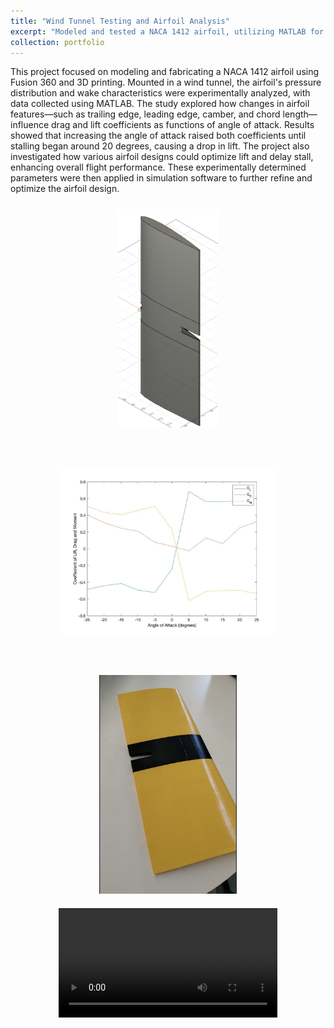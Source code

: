 ```yaml
---
title: "Wind Tunnel Testing and Airfoil Analysis"
excerpt: "Modeled and tested a NACA 1412 airfoil, utilizing MATLAB for data analysis and simulation to optimize aerodynamic performance. <br/><img src='/images/airfoilPrint.png' width='300' height='500'>"
collection: portfolio
---
```


This project focused on modeling and fabricating a NACA 1412 airfoil using Fusion 360 and 3D printing. Mounted in a wind tunnel, the airfoil's pressure distribution and wake characteristics were experimentally analyzed, with data collected using MATLAB. The study explored how changes in airfoil features—such as trailing edge, leading edge, camber, and chord length—influence drag and lift coefficients as functions of angle of attack. Results showed that increasing the angle of attack raised both coefficients until stalling began around 20 degrees, causing a drop in lift. The project also investigated how various airfoil designs could optimize lift and delay stall, enhancing overall flight performance. These experimentally determined parameters were then applied in simulation software to further refine and optimize the airfoil design.


<div style="display: flex; flex-wrap: wrap; justify-content: space-around;">
  <!-- Image 1 -->
  <div style="margin: 10px;">
    <img src='/images/FusionNACA.png' style="width: 350px; height: 350px; object-fit: contain;">
  </div>

  <!-- Image 2 -->
  <div style="margin: 10px;">
    <img src='/images/E87Data.jpg' style="width: 350px; height: 350px; object-fit: contain;">
  </div>

 <!-- Image 3 -->
  <div style="margin: 10px;">
    <img src='/images/airfoilPrint.png' style="width: 450px; height: 350px; object-fit: contain;">
  </div>

   <!-- Video -->
  <div style="margin: 10px;">
    <video controls style="width: 350px; height: auto;">
      <source src="/images/WindTunnel (1).mp4" type="video/mp4">
    </video>
  </div>
</div>

